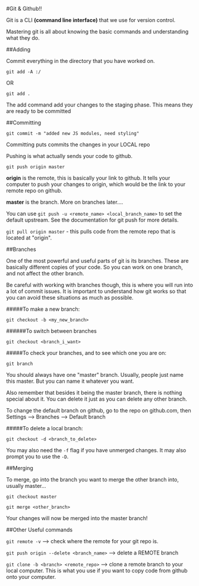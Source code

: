 #Git & Github!!

Git is a CLI **(command line interface)** that we use for version control. 

Mastering git is all about knowing the basic commands and understanding what they do.

##Adding

Commit everything in the directory that you have worked on.

`git add -A :/`

OR 

`git add .`

The add command add your changes to the staging phase. This means they are ready to be committed

##Committing

`git commit -m "added new JS modules, need styling"`

Committing puts commits the changes in your LOCAL repo

Pushing is what actually sends your code to github.

`git push origin master`

**origin** is the remote, this is basically your link to github. It tells your computer to push your changes to origin, which would be the link to your remote repo on github. 

**master** is the branch.  More on branches later....

You can use `git push -u <remote_name> <local_branch_name>` to set the default upstream. See the documentation for git push for more details.

`git pull origin master` - this pulls code from the remote repo that is located at "origin".


##Branches

One of the most powerful and useful parts of git is its branches.  These are basically different copies of your code. So you can work on one branch, and not affect the other branch.

Be careful with working with branches though, this is where you will run into a lot of commit issues.  It is important to understand how git works so that you can avoid these situations as much as possible.

#####To make a new branch:

`git checkout -b <my_new_branch>`

######To switch between branches

`git checkout <branch_i_want>`

#####To check your branches, and to see which one you are on:

`git branch`

You should always have one "master" branch. Usually, people just name this master. But you can name it whatever you want.

Also remember that besides it being the master branch, there is nothing special about it.  You can delete it just as you can delete any other branch.

To change the default branch on github, go to the repo on github.com, then Settings --> Branches --> Default branch

#####To delete a local branch:

`git checkout -d <branch_to_delete>`

You may also need the `-f` flag if you have unmerged changes. It may also prompt you to use the `-D`. 

##Merging

To merge, go into the branch you want to merge the other branch into, usually master...

`git checkout master`

`git merge <other_branch>`

Your changes will now be merged into the master branch!



##Other Useful commands

`git remote -v` --> check where the remote for your git repo is.

`git push origin --delete <branch_name>` --> delete a REMOTE branch

`git clone -b <branch> <remote_repo>` --> clone a remote branch to your local computer. This is what you use if you want to copy code from github onto your computer.







